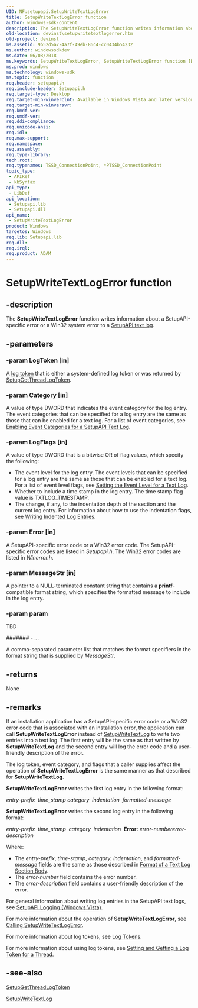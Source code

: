 ```yaml
---
UID: NF:setupapi.SetupWriteTextLogError
title: SetupWriteTextLogError function
author: windows-sdk-content
description: The SetupWriteTextLogError function writes information about a SetupAPI-specific error or a Win32 system error to a SetupAPI text log.
old-location: devinst\setupwritetextlogerror.htm
old-project: devinst
ms.assetid: 9b52d5a7-4a7f-49eb-86c4-cc0434b54232
ms.author: windowssdkdev
ms.date: 06/08/2018
ms.keywords: SetupWriteTextLogError, SetupWriteTextLogError function [Device and Driver Installation], devinst.setupwritetextlogerror, setupapi/SetupWriteTextLogError, setupapilog-ref_886f507a-408e-4745-b9d2-ea0cf1bf7250.xml
ms.prod: windows
ms.technology: windows-sdk
ms.topic: function
req.header: setupapi.h
req.include-header: Setupapi.h
req.target-type: Desktop
req.target-min-winverclnt: Available in Windows Vista and later versions of Windows.
req.target-min-winversvr: 
req.kmdf-ver: 
req.umdf-ver: 
req.ddi-compliance: 
req.unicode-ansi: 
req.idl: 
req.max-support: 
req.namespace: 
req.assembly: 
req.type-library: 
tech.root: 
req.typenames: TSSD_ConnectionPoint, *PTSSD_ConnectionPoint
topic_type:
 - APIRef
 - kbSyntax
api_type:
 - LibDef
api_location:
 - Setupapi.lib
 - Setupapi.dll
api_name:
 - SetupWriteTextLogError
product: Windows
targetos: Windows
req.lib: Setupapi.lib
req.dll: 
req.irql: 
req.product: ADAM
---
```


# SetupWriteTextLogError function


## -description


The <b>SetupWriteTextLogError</b> function writes information about a SetupAPI-specific error or a Win32 system error to a <a href="devinst.setupapi_text_logs">SetupAPI text log</a>.


## -parameters




### -param LogToken [in]

A <a href="devinst.log_tokens">log token</a> that is either a system-defined log token or was returned by <a href="https://msdn.microsoft.com/library/windows/hardware/ff552211">SetupGetThreadLogToken</a>.


### -param Category [in]

A value of type DWORD that indicates the event category for the log entry. The event categories that can be specified for a log entry are the same as those that can be enabled for a text log. For a list of event categories, see <a href="devinst.enabling_event_categories_for_a_text_log">Enabling Event Categories for a SetupAPI Text Log</a>. 


### -param LogFlags [in]

A value of type DWORD that is a bitwise OR of flag values, which specify the following:

<ul>
<li>
The event level for the log entry. The event levels that can be specified for a log entry are the same as those that can be enabled for a text log. For a list of event level flags, see <a href="devinst.setting_the_event_level_for_a_text_log">Setting the Event Level for a Text Log</a>. 

</li>
<li>
Whether to include a time stamp in the log entry. The time stamp flag value is TXTLOG_TIMESTAMP.

</li>
<li>
The change, if any, to the indentation depth of the section and the current log entry. For information about how to use the indentation flags, see <a href="devinst.writing_indented_log_entries">Writing Indented Log Entries</a>.

</li>
</ul>

### -param Error [in]

A SetupAPI-specific error code or a Win32 error code. The SetupAPI-specific error codes are listed in <i>Setupapi.h</i>. The Win32 error codes are listed in <i>Winerror.h</i>.


### -param MessageStr [in]

A pointer to a NULL-terminated constant string that contains a <b>printf</b>-compatible format string, which specifies the formatted message to include in the log entry. 


### -param param

TBD




####### - ...

A comma-separated parameter list that matches the format specifiers in the format string that is supplied by <i>MessageStr</i>. 


## -returns



None




## -remarks



If an installation application has a SetupAPI-specific error code or a Win32 error code that is associated with an installation error, the application can call <b>SetupWriteTextLogError</b> instead of <a href="https://msdn.microsoft.com/library/windows/hardware/ff552218">SetupWriteTextLog</a> to write two entries into a text log. The first entry will be the same as that written by <b>SetupWriteTextLog</b> and the second entry will log the error code and a user-friendly description of the error.

The log token, event category, and flags that a caller supplies affect the operation of <b>SetupWriteTextLogError</b> is the same manner as that described for <b>SetupWriteTextLog</b>.

<b>SetupWriteTextLogError</b> writes the first log entry in the following format: 

<i>
     entry-prefix</i>  <i>time_stamp category</i>
      <i>indentation</i>  <i>formatted-message</i>

<b>SetupWriteTextLogError</b> writes the second log entry in the following format:

<i>entry-prefix</i>  <i>time_stamp</i>  <i>category</i> 
     <i>indentation</i>  
     <b>Error:</b> <i>error-numbererror-description</i>

Where:

<ul>
<li>
The <i>entry-prefix</i>, <i>time-stamp</i>, <i>category</i>, <i>indentation</i>, and <i>formatted-message</i> fields are the same as those described in <a href="devinst.format_of_a_text_log_section_body">Format of a Text Log Section Body</a>.

</li>
<li>
The <i>error-number</i> field contains the error number.

</li>
<li>
The <i>error-description</i> field contains a user-friendly description of the error.

</li>
</ul>
For general information about writing log entries in the SetupAPI text logs, see <a href="devinst.setupapi_logging__windows_vista_and_later_">SetupAPI Logging (Windows Vista)</a>. 

For more information about the operation of <b>SetupWriteTextLogError</b>, see <a href="devinst.calling_setupwritetextlogerror">Calling SetupWriteTextLogError</a>. 

For more information about log tokens, see <a href="devinst.log_tokens">Log Tokens</a>.

For more information about using log tokens, see <a href="devinst.setting_and_getting_a_log_token_for_a_thread">Setting and Getting a Log Token for a Thread</a>.




## -see-also




<a href="https://msdn.microsoft.com/library/windows/hardware/ff552211">SetupGetThreadLogToken</a>



<a href="https://msdn.microsoft.com/library/windows/hardware/ff552218">SetupWriteTextLog</a>
 

 

